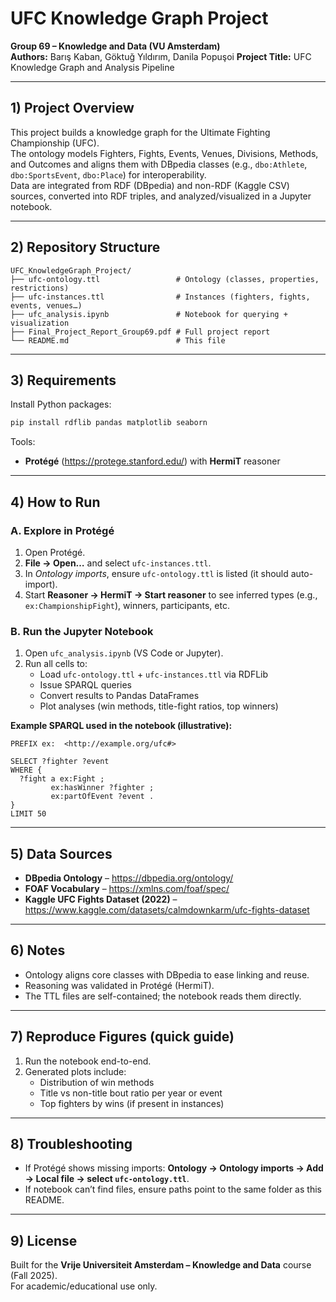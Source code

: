 # UFC Knowledge Graph Project
**Group 69 – Knowledge and Data (VU Amsterdam)**  
**Authors:** Barış Kaban, Göktuğ Yıldırım, Danila Popuşoi 
**Project Title:** UFC Knowledge Graph and Analysis Pipeline  

---

## 1) Project Overview
This project builds a knowledge graph for the Ultimate Fighting Championship (UFC).  
The ontology models Fighters, Fights, Events, Venues, Divisions, Methods, and Outcomes and aligns them with DBpedia classes (e.g., `dbo:Athlete`, `dbo:SportsEvent`, `dbo:Place`) for interoperability.  
Data are integrated from RDF (DBpedia) and non-RDF (Kaggle CSV) sources, converted into RDF triples, and analyzed/visualized in a Jupyter notebook.

---

## 2) Repository Structure
```
UFC_KnowledgeGraph_Project/
├── ufc-ontology.ttl                 # Ontology (classes, properties, restrictions)
├── ufc-instances.ttl                # Instances (fighters, fights, events, venues…)
├── ufc_analysis.ipynb               # Notebook for querying + visualization
├── Final_Project_Report_Group69.pdf # Full project report
└── README.md                        # This file
```

---

## 3) Requirements
Install Python packages:

~~~bash
pip install rdflib pandas matplotlib seaborn
~~~

Tools:
- **Protégé** (https://protege.stanford.edu/) with **HermiT** reasoner

---

## 4) How to Run

### A. Explore in Protégé
1. Open Protégé.  
2. **File → Open…** and select `ufc-instances.ttl`.  
3. In *Ontology imports*, ensure `ufc-ontology.ttl` is listed (it should auto-import).  
4. Start **Reasoner → HermiT → Start reasoner** to see inferred types (e.g., `ex:ChampionshipFight`), winners, participants, etc.

### B. Run the Jupyter Notebook
1. Open `ufc_analysis.ipynb` (VS Code or Jupyter).  
2. Run all cells to:
   - Load `ufc-ontology.ttl` + `ufc-instances.ttl` via RDFLib  
   - Issue SPARQL queries  
   - Convert results to Pandas DataFrames  
   - Plot analyses (win methods, title-fight ratios, top winners)

**Example SPARQL used in the notebook (illustrative):**
~~~sparql
PREFIX ex:  <http://example.org/ufc#>

SELECT ?fighter ?event
WHERE {
  ?fight a ex:Fight ;
         ex:hasWinner ?fighter ;
         ex:partOfEvent ?event .
}
LIMIT 50
~~~

---

## 5) Data Sources
- **DBpedia Ontology** – https://dbpedia.org/ontology/  
- **FOAF Vocabulary** – https://xmlns.com/foaf/spec/  
- **Kaggle UFC Fights Dataset (2022)** – https://www.kaggle.com/datasets/calmdownkarm/ufc-fights-dataset  

---

## 6) Notes
- Ontology aligns core classes with DBpedia to ease linking and reuse.  
- Reasoning was validated in Protégé (HermiT).  
- The TTL files are self-contained; the notebook reads them directly.

---

## 7) Reproduce Figures (quick guide)
1. Run the notebook end-to-end.  
2. Generated plots include:  
   - Distribution of win methods  
   - Title vs non-title bout ratio per year or event  
   - Top fighters by wins (if present in instances)

---

## 8) Troubleshooting
- If Protégé shows missing imports: **Ontology → Ontology imports → Add → Local file → select `ufc-ontology.ttl`**.  
- If notebook can’t find files, ensure paths point to the same folder as this README.

---

## 9) License
Built for the **Vrije Universiteit Amsterdam – Knowledge and Data** course (Fall 2025).  
For academic/educational use only.